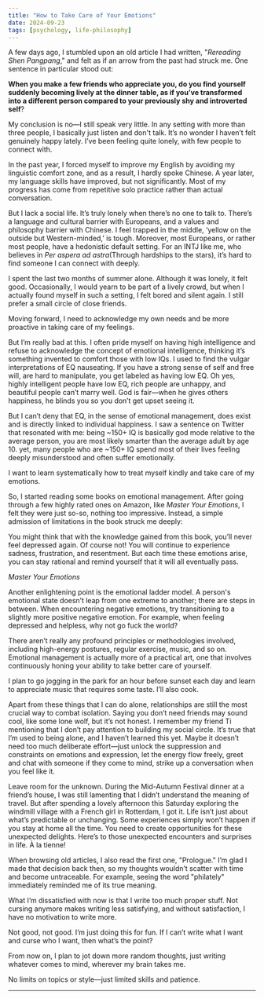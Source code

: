 ```yaml
---
title: "How to Take Care of Your Emotions"
date: 2024-09-23
tags: [psychology, life-philosophy]
---
```


A few days ago, I stumbled upon an old article I had written, "*Rereading Shen Pangpang*," and felt as if an arrow from the past had struck me. One sentence in particular stood out: 
> 

**When you make a few friends who appreciate you, do you find yourself suddenly becoming lively at the dinner table, as if you’ve transformed into a different person compared to your previously shy and introverted self**?

My conclusion is no—I still speak very little. In any setting with more than three people, I basically just listen and don't talk. It’s no wonder I haven’t felt genuinely happy lately. I’ve been feeling quite lonely, with few people to connect with.

In the past year, I forced myself to improve my English by avoiding my linguistic comfort zone, and as a result, I hardly spoke Chinese. A year later, my language skills have improved, but not significantly. Most of my progress has come from repetitive solo practice rather than actual conversation.

But I lack a social life. It’s truly lonely when there’s no one to talk to. There’s a language and cultural barrier with Europeans, and a values and philosophy barrier with Chinese. I feel trapped in the middle, ‘yellow on the outside but Western-minded,’ is tough. Moreover, most Europeans, or rather most people, have a hedonistic default setting. For an INTJ like me, who believes in *Per aspera ad astra*(Through hardships to the stars), it’s hard to find someone I can connect with deeply.

I spent the last two months of summer alone. Although it was lonely, it felt good. Occasionally, I would yearn to be part of a lively crowd, but when I actually found myself in such a setting, I felt bored and silent again. I still prefer a small circle of close friends.

Moving forward, I need to acknowledge my own needs and be more proactive in taking care of my feelings.

But I’m really bad at this. I often pride myself on having high intelligence and refuse to acknowledge the concept of emotional intelligence, thinking it’s something invented to comfort those with low IQs. I used to find the vulgar interpretations of EQ nauseating. If you have a strong sense of self and free will, are hard to manipulate, you get labeled as having low EQ. Oh yes, highly intelligent people have low EQ, rich people are unhappy, and beautiful people can’t marry well. God is fair—when he gives others happiness, he blinds you so you don’t get upset seeing it.

But I can’t deny that EQ, in the sense of emotional management, does exist and is directly linked to individual happiness. I saw a sentence on Twitter that resonated with me: being ~150+ IQ is basically god mode relative to the average person, you are most likely smarter than the average adult by age 10. yet, many people who are ~150+ IQ spend most of their lives feeling deeply misunderstood and often suffer emotionally.

I want to learn systematically how to treat myself kindly and take care of my emotions.

So, I started reading some books on emotional management. After going through a few highly rated ones on Amazon, like *Master Your Emotions*, I felt they were just so-so, nothing too impressive. Instead, a simple admission of limitations in the book struck me deeply:
> 

You might think that with the knowledge gained from this book, you’ll never feel depressed again. Of course not! You will continue to experience sadness, frustration, and resentment. But each time these emotions arise, you can stay rational and remind yourself that it will all eventually pass.

*Master Your Emotions*

Another enlightening point is the emotional ladder model. A person's emotional state doesn’t leap from one extreme to another; there are steps in between. When encountering negative emotions, try transitioning to a slightly more positive negative emotion. For example, when feeling depressed and helpless, why not go fuck the world?

There aren’t really any profound principles or methodologies involved, including high-energy postures, regular exercise, music, and so on. Emotional management is actually more of a practical art, one that involves continuously honing your ability to take better care of yourself.

I plan to go jogging in the park for an hour before sunset each day and learn to appreciate music that requires some taste. I’ll also cook.

Apart from these things that I can do alone, relationships are still the most crucial way to combat isolation. Saying you don’t need friends may sound cool, like some lone wolf, but it’s not honest. I remember my friend Ti mentioning that I don’t pay attention to building my social circle. It’s true that I’m used to being alone, and I haven’t learned this yet. Maybe it doesn’t need too much deliberate effort—just unlock the suppression and constraints on emotions and expression, let the energy flow freely, greet and chat with someone if they come to mind, strike up a conversation when you feel like it.

Leave room for the unknown. During the Mid-Autumn Festival dinner at a friend’s house, I was still lamenting that I didn’t understand the meaning of travel. But after spending a lovely afternoon this Saturday exploring the windmill village with a French girl in Rotterdam, I got it. Life isn’t just about what’s predictable or unchanging. Some experiences simply won’t happen if you stay at home all the time. You need to create opportunities for these unexpected delights. Here’s to those unexpected encounters and surprises in life. À la tienne!

When browsing old articles, I also read the first one, "Prologue." I’m glad I made that decision back then, so my thoughts wouldn’t scatter with time and become untraceable. For example, seeing the word "philately" immediately reminded me of its true meaning.

What I’m dissatisfied with now is that I write too much proper stuff. Not cursing anymore makes writing less satisfying, and without satisfaction, I have no motivation to write more.

Not good, not good. I’m just doing this for fun. If I can’t write what I want and curse who I want, then what’s the point?

From now on, I plan to jot down more random thoughts, just writing whatever comes to mind, wherever my brain takes me.

No limits on topics or style—just limited skills and patience.

---
